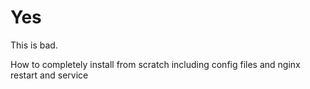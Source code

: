 # Yes

This is bad.

How to completely install from scratch including config files and nginx restart and service
